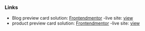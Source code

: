 ### Links

- Blog preview card solution: [Frontendmentor](https://www.frontendmentor.io/solutions/blog-preview-card-using-grid-flexbox-pseudoclasses-a-4bjXA6QC)
    -live site: [view](https://jirip1.github.io/Frontendmentor/blog-preview-card/)
- product preview card solution: [Frontendmentor](https://www.frontendmentor.io/solutions/product-preview-card-using-css-grid-and-custom-properties-O8IN4mjwlS)
    -live site: [view](https://jirip1.github.io/Frontendmentor/product-preview-card-component/)
